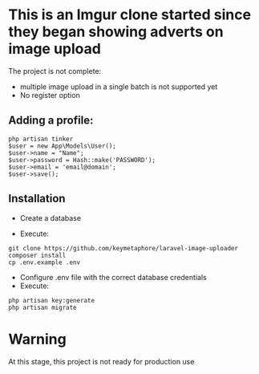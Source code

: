 # This is an Imgur clone started since they began showing adverts on image upload
The project is not complete: 
- multiple image upload in a single batch is not supported yet
- No register option


## Adding a profile:
```
php artisan tinker
$user = new App\Models\User();
$user->name = "Name";
$user->password = Hash::make('PASSWORD');
$user->email = 'email@domain';
$user->save();
```

## Installation

- Create a database

- Execute:
```
git clone https://github.com/keymetaphore/laravel-image-uploader
composer install
cp .env.example .env
```
- Configure .env file with the correct database credentials
- Execute:
```
php artisan key:generate
php artisan migrate
```

# Warning
At this stage, this project is not ready for production use
